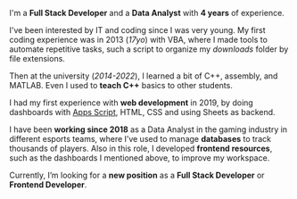 I'm a **Full Stack Developer** and a **Data Analyst** with **4 years** of experience.

I've been interested by IT and coding since I was very young. My first coding experience was in 2013 (*17yo*) with VBA, where I made tools to automate repetitive tasks, such a script to organize my *downloads* folder by file extensions.

Then at the university (*2014-2022*), I learned a bit of C++, assembly, and MATLAB. Even I used to **teach C++** basics to other students. 

I had my first experience with **web development** in 2019, by doing dashboards with [Apps Script](https://developers.google.com/apps-script/guides/web), HTML, CSS and using Sheets as backend.

I have been **working since 2018** as a Data Analyst in the gaming industry in different esports teams, where I’ve used to manage **databases** to track thousands of players. Also in this role, I developed **frontend resources**, such as the dashboards I mentioned above, to improve my workspace.

Currently, I’m looking for a **new position** as a **Full Stack Developer** or **Frontend Developer**.
